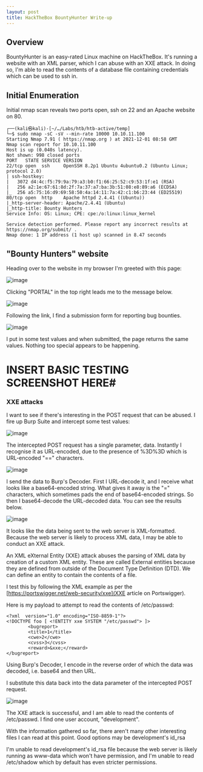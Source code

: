 ```yaml
---
layout: post
title: HackTheBox BountyHunter Write-up
---
```


<h2>Overview</h2>

BountyHunter is an easy-rated Linux machine on HackTheBox. It's running a website with an XML parser, which I can abuse with an XXE attack. In doing so, I'm able to read the contents of a
database file containing credentials which can be used to ssh in.

<h2>Initial Enumeration</h2>

Initial nmap scan reveals two ports open, ssh on 22 and an Apache website on 80.

```
┌──(kali㉿kali)-[~/…/Labs/htb/htb-active/temp]
└─$ sudo nmap -sC -sV --min-rate 10000 10.10.11.100          
Starting Nmap 7.91 ( https://nmap.org ) at 2021-12-01 08:58 GMT
Nmap scan report for 10.10.11.100
Host is up (0.040s latency).
Not shown: 998 closed ports
PORT   STATE SERVICE VERSION
22/tcp open  ssh     OpenSSH 8.2p1 Ubuntu 4ubuntu0.2 (Ubuntu Linux; protocol 2.0)
| ssh-hostkey: 
|   3072 d4:4c:f5:79:9a:79:a3:b0:f1:66:25:52:c9:53:1f:e1 (RSA)
|   256 a2:1e:67:61:8d:2f:7a:37:a7:ba:3b:51:08:e8:89:a6 (ECDSA)
|_  256 a5:75:16:d9:69:58:50:4a:14:11:7a:42:c1:b6:23:44 (ED25519)
80/tcp open  http    Apache httpd 2.4.41 ((Ubuntu))
|_http-server-header: Apache/2.4.41 (Ubuntu)
|_http-title: Bounty Hunters
Service Info: OS: Linux; CPE: cpe:/o:linux:linux_kernel

Service detection performed. Please report any incorrect results at https://nmap.org/submit/ .
Nmap done: 1 IP address (1 host up) scanned in 8.47 seconds
```

<h2>"Bounty Hunters" website</h2>

Heading over to the website in my browser I'm greeted with this page:

![image](https://user-images.githubusercontent.com/44827973/144485752-7dfc04ad-3b30-4c88-b230-87825b0eaa3d.png)


Clicking "PORTAL" in the top right leads me to the message below.

![image](https://user-images.githubusercontent.com/44827973/144485841-e98ae5fb-ff69-4bd2-8530-63a379616eef.png)

Following the link, I find a submission form for reporting bug bounties.

![image](https://user-images.githubusercontent.com/44827973/144485922-9f121baa-8415-4190-a20e-123f452ecccc.png)

I put in some test values and when submitted, the page returns the same values. Nothing too special appears to be happening.

# INSERT BASIC TESTING SCREENSHOT HERE#

<h3>XXE attacks</h3>

I want to see if there's interesting in the POST request that can be abused. I fire up Burp Suite and intercept some test values:

![image](https://user-images.githubusercontent.com/44827973/144486504-dc51dfbf-6b33-42f6-a770-8d1757ef15c0.png)

The intercepted POST request has a single parameter, data. Instantly I recognise it as URL-encoded, due to the presence of %3D%3D which is URL-encoded "==" characters.

![image](https://user-images.githubusercontent.com/44827973/144486580-51b59c93-4f46-4d7b-9f46-79a23647b8f8.png)

I send the data to Burp's Decoder. First I URL-decode it, and I receive what looks like a base64-encoded string. What gives it away is the "=" characters, which sometimes pads the end of base64-encoded strings.
So then I base64-decode the URL-decoded data. You can see the results below.

![image](https://user-images.githubusercontent.com/44827973/144486896-cb908a70-54be-40c5-8a10-530d0282130c.png)

It looks like the data being sent to the web server is XML-formatted. Because the web server is likely to process XML data, I may be able to conduct an XXE attack.

An XML eXternal Entity (XXE) attack abuses the parsing of XML data by creation of a custom XML entity. These are called External entities because they are defined from outside of the Document Type Definition (DTD).
We can define an entity to contain the contents of a file.

I test this by following the XML example as per the [https://portswigger.net/web-security/xxe](XXE article on Portswigger).

Here is my payload to attempt to read the contents of /etc/passwd:

```
<?xml  version="1.0" encoding="ISO-8859-1"?>
<!DOCTYPE foo [ <!ENTITY xxe SYSTEM "/etc/passwd"> ]>
		<bugreport>
		<title>1</title>
		<cwe>2</cwe>
		<cvss>3</cvss>
		<reward>&xxe;</reward>
</bugreport>
```
Using Burp's Decoder, I encode in the reverse order of which the data was decoded, i.e. base64 and then URL.

I substitute this data back into the data parameter of the intercepted POST request.

![image](https://user-images.githubusercontent.com/44827973/144491846-5d8aa284-8e38-408b-aece-0e4dbafe0e6a.png)

The XXE attack is successful, and I am able to read the contents of /etc/passwd. I find one user account, "development".

With the information gathered so far, there aren't many other interesting files I can read at this point. Good options may be development's id_rsa

I'm unable to read development's id_rsa file because the web server is likely running as www-data which won't have permission, and I'm unable to read /etc/shadow which by default has even stricter permissions.
